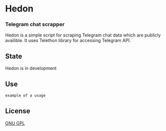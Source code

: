 # Hedon
### Telegram chat scrapper

Hedon is a simple script for scraping Telegram chat data which are publicly availible. It uses Telethon library for accessing Telegram API.

## State
Hedon is in development

## Use
```python
example of a usage
```
## License
[GNU GPL](https://www.gnu.org/licenses/gpl-3.0.en.html)
